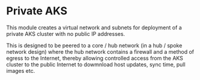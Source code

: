 # Private AKS

This module creates a virtual network and subnets for deployment of a private AKS cluster with no public IP addresses.

This is designed to be peered to a core / hub network (in a hub / spoke network design) where the hub network contains a firewall and a method of egress to the Internet, thereby allowing controlled access from the AKS cluster to the public Internet to dowmnload host updates, sync time, pull images etc.

